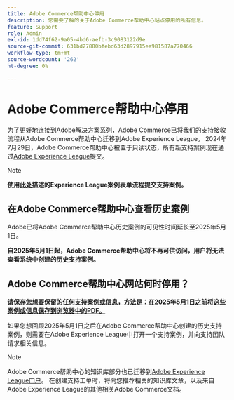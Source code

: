 ```yaml
---
title: Adobe Commerce帮助中心停用
description: 您需要了解的关于Adobe Commerce帮助中心站点停用的所有信息。
feature: Support
role: Admin
exl-id: 1dd74f62-9a05-4bd6-aefb-3c9083122d9e
source-git-commit: 631bd27880bfebd63d2897915ea981587a770466
workflow-type: tm+mt
source-wordcount: '262'
ht-degree: 0%

---
```


# Adobe Commerce帮助中心停用

为了更好地连接到Adobe解决方案系列，Adobe Commerce已将我们的支持接收流程从Adobe Commerce帮助中心迁移到Adobe Experience League。
2024年7月29日，Adobe Commerce帮助中心被置于只读状态，所有新支持案例现在通过[Adobe Experience League](https://experienceleague.adobe.com/)提交。

>[!NOTE]
>
>**使用[此处](https://experienceleague.adobe.com/en/docs/commerce-knowledge-base/kb/help-center-guide/magento-help-center-user-guide?lang=en#what-is-experience-support)描述的Experience League案例表单流程提交支持案例。**

## 在Adobe Commerce帮助中心查看历史案例

Adobe已将Adobe Commerce帮助中心历史案例的可见性时间延长至2025年5月1日。

**自2025年5月1日起，Adobe Commerce帮助中心将不再可供访问，用户将无法查看系统中创建的历史支持案例。**

## Adobe Commerce帮助中心网站何时停用？

**<u>请保存您想要保留的任何支持案例或信息，方法是：在2025年5月1日之前将这些案例或信息保存到浏览器中的PDF。</u>**

如果您想回顾2025年5月1日之后在Adobe Commerce帮助中心创建的历史支持案例，则需要在Adobe Experience League中打开一个支持案例，并向支持团队请求相关信息。

>[!NOTE]
>
>Adobe Commerce帮助中心的知识库部分也已迁移到[Adobe Experience League门户](https://experienceleague.adobe.com/)。 在创建支持工单时，将向您推荐相关的知识库文章，以及来自Adobe Experience League的其他相关Adobe Commerce文档。
